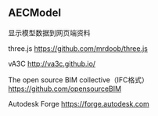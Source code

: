 ## AECModel
显示模型数据到网页端资料

three.js
https://github.com/mrdoob/three.js

vA3C
http://va3c.github.io/


The open source BIM collective（IFC格式）
https://github.com/opensourceBIM

Autodesk Forge
https://forge.autodesk.com